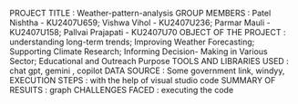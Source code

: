PROJECT TITLE : Weather-pattern-analysis
GROUP MEMBERS : Patel Nishtha - KU2407U659; Vishwa Vihol - KU2407U236; Parmar Mauli -  KU2407U158; Pallvai Prajapati - KU2407U70
OBJECT OF THE PROJECT : understanding long-term trends; Improving Weather Forecasting; Supporting Climate Research; Informing Decision- Making in Various Sector; Educational and Outreach Purpose
TOOLS AND LIBRARIES USED : chat gpt, gemini , copilot
DATA SOURCE : Some government link, windyy,
EXECUTION STEPS : with the help of visual studio code 
SUMMARY OF RESUlTS : graph
CHALLENGES FACED : executing the code

